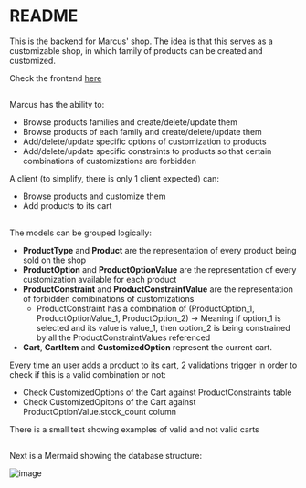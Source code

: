 # README
This is the backend for Marcus' shop. The idea is that this serves as a customizable shop, in which family of products can be created and customized.

Check the frontend [here](https://github.com/lucassanco/marcus-frontend)

## 
Marcus has the ability to:
- Browse products families and create/delete/update them
- Browse products of each family and create/delete/update them
- Add/delete/update specific options of customization to products
- Add/delete/update specific constraints to products so that certain combinations of customizations are forbidden

A client (to simplify, there is only 1 client expected) can:
- Browse products and customize them
- Add products to its cart

## 

The models can be grouped logically:
- **ProductType** and **Product** are the representation of every product being sold on the shop
- **ProductOption** and **ProductOptionValue** are the representation of every customization available for each product
- **ProductConstraint** and **ProductConstraintValue** are the representation of forbidden comibinations of customizations
  - ProductConstraint has a combination of (ProductOption_1, ProductOptionValue_1, ProductOption_2) -> Meaning if option_1 is selected and its value is value_1, then option_2 is being constrained by all the ProductConstraintValues referenced
- **Cart**, **CartItem** and **CustomizedOption** represent the current cart.

Every time an user adds a product to its cart, 2 validations trigger in order to check if this is a valid combination or not:
- Check CustomizedOptions of the Cart against ProductConstraints table
- Check CustomizedOpitons of the Cart against ProductOptionValue.stock_count column

There is a small test showing examples of valid and not valid carts

##

Next is a Mermaid showing the database structure:

![image](https://github.com/user-attachments/assets/2c6c5f93-65d8-413a-bd67-2c2b287b0434)
